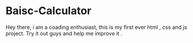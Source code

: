 # Baisc-Calculator
Hey there, i am a coading enthusiast, this is my first ever html , css and js project. Try it out guys and help me improve it .
